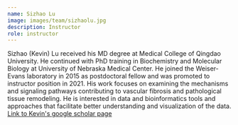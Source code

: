 ```yaml
---
name: Sizhao Lu
image: images/team/sizhaolu.jpg
description: Instructor
role: instructor
---
```

Sizhao (Kevin) Lu received his MD degree at Medical College of Qingdao University. He continued with PhD training in Biochemistry and Molecular Biology at University of Nebraska Medical Center. He joined the Weiser-Evans laboratory in 2015 as postdoctoral fellow and was promoted to instructor position in 2021. His work focuses on examining the mechanisms and signaling pathways contributing to vascular fibrosis and pathological tissue remodeling. He is interested in data and bioinformatics tools and approaches that facilitate better understanding and visualization of the data.
[Link to Kevin's google scholar page](https://scholar.google.com/citations?user=a99G7mIAAAAJ)
